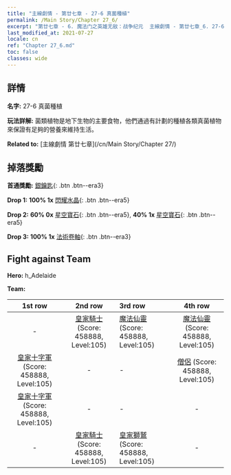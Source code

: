 ```yaml
---
title: "主線劇情 - 第廿七章 - 27-6 真菌種植"
permalink: /Main Story/Chapter 27_6/
excerpt: "第廿七章 - 6. 魔法门之英雄无敌：战争纪元  主線劇情 - 第廿七章_6. 27-6 真菌種植"
last_modified_at: 2021-07-27
locale: cn
ref: "Chapter 27_6.md"
toc: false
classes: wide
---
```


## 詳情

 **名字:** 27-6 真菌種植

 **玩法詳解:** 菌類植物是地下生物的主要食物，他們通過有計劃的種植各類真菌植物來保證有足夠的營養來維持生活。

 **Related to:** [主線劇情 第廿七章](/cn/Main Story/Chapter 27/)

## 掉落獎勵

 **首通獎勵:** [銀鑰匙](/cn/Items/con_693/){: .btn .btn--era3}

 **Drop 1:** **100% 1x** [閃耀水晶](/cn/Items/mat_101/){: .btn .btn--era5}

 **Drop 2:** **60% 0x** [星空寶石](/cn/Items/mat_93/){: .btn .btn--era5}, **40% 1x** [星空寶石](/cn/Items/mat_93/){: .btn .btn--era5}

 **Drop 3:** **100% 1x** [法術卷軸](/cn/Items/con_694/){: .btn .btn--era3}


## Fight against Team
 **Hero:** h_Adelaide

 **Team:**


  | 1st row | 2nd row | 3rd row | 4th row |
  |:----:|:----:|:----|:----:|
  | - | [皇家騎士](/cn/units/Cavalier/) (Score: 458888, Level:105)  | [魔法仙靈](/cn/units/Sprite/) (Score: 458888, Level:105)  | [魔法仙靈](/cn/units/Sprite/) (Score: 458888, Level:105)  |
  | [皇家十字軍](/cn/units/Swordsman/) (Score: 458888, Level:105)  | - | - | [僧侶](/cn/units/Monk/) (Score: 458888, Level:105)  |
  | [皇家十字軍](/cn/units/Swordsman/) (Score: 458888, Level:105)  | - | - | - |
  | - | [皇家騎士](/cn/units/Cavalier/) (Score: 458888, Level:105)  | [皇家獅鷲](/cn/units/Griffin/) (Score: 458888, Level:105)  | - |


